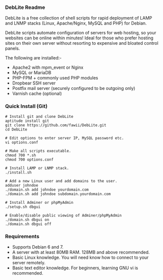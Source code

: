 ### DebLite Readme

DebLite is a free collection of shell scripts for rapid deployment of
LAMP and LNMP stacks (Linux, Apache/Nginx, MySQL and PHP) for Debian. 

DebLite scripts automate configuration of servers for web hosting,
so your websites can be online within minutes! Ideal for those who
prefer hosting sites on their own server without resorting to expensive
and bloated control panels.

The following are installed:-

-   Apache2 with mpm\_event or Nginx
-   MySQL or MariaDB
-   PHP-FPM + commonly used PHP modules
-   Dropbear SSH server
-   Postfix mail server (securely configured to be outgoing only)
-   Varnish cache (optional)

### Quick Install (Git)

    # Install git and clone DebLite
    aptitude install git
    git clone https://github.com/fawii/DebLite.git
    cd DebLite
    
    # Edit options to enter server IP, MySQL password etc.
    vi options.conf
    
    # Make all scripts executable.
    chmod 700 *.sh
    chmod 700 options.conf
    
    # Install LAMP or LNMP stack.
    ./install.sh
    
    # Add a new Linux user and add domains to the user.
    adduser johndoe
    ./domain.sh add johndoe yourdomain.com
    ./domain.sh add johndoe subdomain.yourdomain.com
    
    # Install Adminer or phpMyAdmin
    ./setup.sh dbgui
    
    # Enable/disable public viewing of Adminer/phpMyAdmin
    ./domain.sh dbgui on
    ./domain.sh dbgui off

### Requirements

-   Supports Debian 6 and 7.
-   A server with at least 80MB RAM. 128MB and above recommended.
-   Basic Linux knowledge. You will need know how to connect to your
    server remotely.
-   Basic text editor knowledge. For beginners, learning GNU vi is
    recommended.


